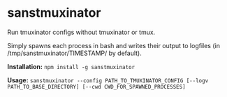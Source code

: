 # sanstmuxinator

Run tmuxinator configs without tmuxinator or tmux.

Simply spawns each process in bash and writes their output to logfiles (in /tmp/sanstmuxinator/TIMESTAMP/ by default).

**Installation:** `npm install -g sanstmuxinator`

**Usage:** `sanstmuxinator --config PATH_TO_TMUXINATOR_CONFIG [--logv PATH_TO_BASE_DIRECTORY] [--cwd CWD_FOR_SPAWNED_PROCESSES]`
